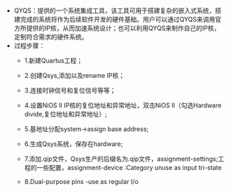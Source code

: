 ## 
  - QYQS：提供的一个系统集成工具，该工具可用于搭建复杂的嵌入式系统，搭建完成的系统将作为后续软件开发的硬件基础。用户可以通过QYQS来调用官方所提供的IP核，从而加速系统设计；也可以利用QYQS来制作自己的IP核，定制符合需求的硬件系统。    
  - 过程步骤：  
    - 1.新建Quartus工程；  
    - 2.创建Qsys,添加以及rename IP核；  
    - 3.连接时钟信号和复位信号等等；  
    
    - 4.设置NiOS II IP核的复位地址和异常地址，双击NiOS II（勾选Hardware divide,复位地址和异常地址）;   
    - 5.基地址分配system->assign base address;  
    - 6.生成Qsys系统，保存在hardware;  
    
    - 7.添加.qip文件，Qsys生产的后缀名为.qip文件，assignment-settings;工程的一些配置，assignment-device :Category unuse as input tri-state  
    - 8.Dual-purpose pins -use as regular I/o
  
